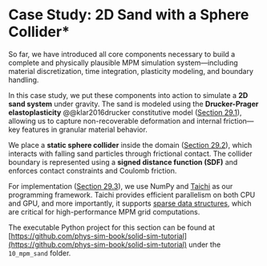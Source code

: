 # Case Study: 2D Sand with a Sphere Collider*

So far, we have introduced all core components necessary to build a complete and physically plausible MPM simulation system—including material discretization, time integration, plasticity modeling, and boundary handling.

In this case study, we put these components into action to simulate a **2D sand system** under gravity. The sand is modeled using the **Drucker-Prager elastoplasticity** @@klar2016drucker constitutive model ([Section 29.1](./lec29.1-drucker_prager.md)), allowing us to capture non-recoverable deformation and internal friction—key features in granular material behavior.

We place a **static sphere collider** inside the domain ([Section 29.2](./lec29.2-sphere_sdf.md])), which interacts with falling sand particles through frictional contact. The collider boundary is represented using a **signed distance function (SDF)** and enforces contact constraints and Coulomb friction.

For implementation ([Section 29.3](./lec29.3-mpm_impl.md)), we use NumPy and [Taichi](https://docs.taichi-lang.org/) as our programming framework. Taichi provides efficient parallelism on both CPU and GPU, and more importantly, it supports [sparse data structures]((https://docs.taichi-lang.org/docs/sparse)), which are critical for high-performance MPM grid computations.

The executable Python project for this section can be found at [https://github.com/phys-sim-book/solid-sim-tutorial](https://github.com/phys-sim-book/solid-sim-tutorial) under the `10_mpm_sand` folder.